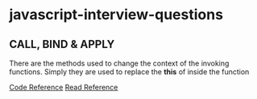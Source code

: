 # javascript-interview-questions

## CALL, BIND & APPLY

There are the methods used to change the context of the invoking functions. Simply they are used to replace the **this** of inside the function

[Code Reference](./Call,%20Bind%20&%20Apply/)
[Read Reference](https://www.freecodecamp.org/news/understand-call-apply-and-bind-in-javascript-with-examples/)
